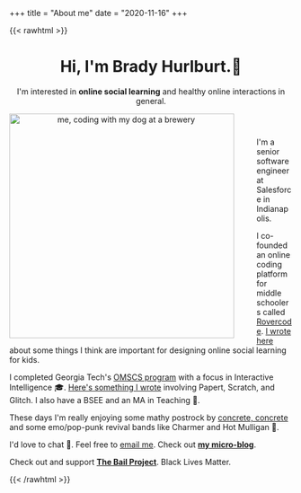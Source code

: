 +++
title = "About me"
date = "2020-11-16"
+++

{{< rawhtml >}}

<header>
  <h1>Hi, I'm Brady Hurlburt.<span class="wave">👋 </span></h1>

  <p>
    I'm interested in <strong>online social learning</strong> and healthy online interactions in general.
  </p>
  <img
    height="400px;"
    src="https://i.imgur.com/CqTNsut.jpg"
    alt="me, coding with my dog at a brewery"
    style="float: left; margin: 0px 40px 10px 0;"
  />
</header>

<section>
  <p>
    I'm a senior software engineer at Salesforce in Indianapolis.
  </p>
  <p>
    I co-founded an online coding platform for middle
    schoolers called <a href="https://rovercode.com">Rovercode</a>.
    <a href="https://medium.com/@bradyhurlburt/fd8862ad361c">I wrote here</a>
    about some things I think are important for designing online social learning
    for kids.
  </p>
  <p>
    I completed Georgia Tech's
    <a href="https://twitter.com/GTOMSCS">OMSCS program</a> with a focus in
    Interactive Intelligence 🎓.
    <a href="/pdfs/peer-support-2018.pdf">
      Here's something I wrote</a
    >
    involving Papert, Scratch, and Glitch. I also have a BSEE and an MA in
    Teaching 📜.
  </p>
  <p>
    These days I'm really enjoying some mathy postrock by <a href="https://concretemusic.bandcamp.com/">concrete, concrete</a> and some emo/pop-punk revival bands like Charmer and Hot Mulligan 🎸.
  </p>
  <p>
    I'd love to chat 💬. Feel free to <a href = "mailto: brady.hurlburt@protonmail.com">email me</a>.
    Check out <strong><a href="/micro/">my micro-blog</a></strong>.
  </p>
  <p>
    Check out and support <strong><a href="https://bailproject.org/faq/">The Bail Project</a></strong>.
    Black Lives Matter.
  </p>
</section>

{{< /rawhtml >}}
